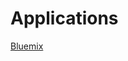 # Applications

[Bluemix](http://www.ibm.com/developerworks/library/ba-bluemix-diy-iot-wearable-app/index.html)